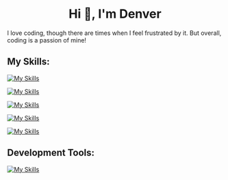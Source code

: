 <h1 align="center">Hi 👋, I'm Denver</h1>
<p>I love coding, though there are times when I feel frustrated by it. But overall, coding is a passion of mine!</p>


<h2>My Skills:</h2>

[![My Skills](https://skillicons.dev/icons?i=cpp,cs,java,py&theme=dark)](https://skillicons.dev)  


[![My Skills](https://skillicons.dev/icons?i=bash,dotnet,html,js,ts,regex&theme=dark)](https://skillicons.dev)  
<!-- Scripting Languages & Others -->

[![My Skills](https://skillicons.dev/icons?i=react,redux,flask,sqlite,tailwind,unreal,vite,nextjs&theme=dark)](https://skillicons.dev)  
<!-- Frameworks & Libraries -->

[![My Skills](https://skillicons.dev/icons?i=bootstrap,figma,git,github,eclipse,npm,powershell,pr,stackoverflow,selenium&theme=dark)](https://skillicons.dev)  
<!-- Tools & Others -->

[![My Skills](https://skillicons.dev/icons?i=apple,linux,ubuntu,windows&theme=dark)](https://skillicons.dev)  
<!-- Operating Systems -->

<!-- Development Tools Section -->
<h2>Development Tools:</h2>

[![My Skills](https://skillicons.dev/icons?i=vscode,visualstudio,pycharm&theme=dark)](https://skillicons.dev)
